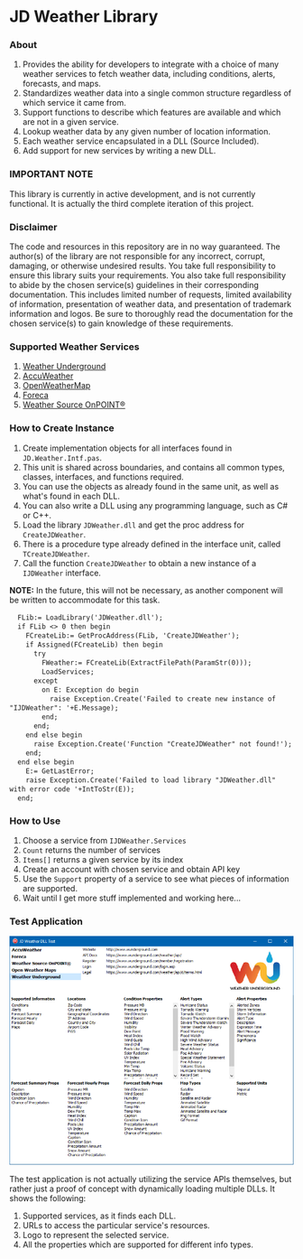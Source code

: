 ﻿# JD Weather Library

### About

1. Provides the ability for developers to integrate with a choice of many weather services to fetch weather data, including conditions, alerts, forecasts, and maps.
2. Standardizes weather data into a single common structure regardless of which service it came from.
3. Support functions to describe which features are available and which are not in a given service.
4. Lookup weather data by any given number of location information.
5. Each weather service encapsulated in a DLL (Source Included).
6. Add support for new services by writing a new DLL.

### IMPORTANT NOTE

This library is currently in active development, and is not currently functional. It is actually the third complete iteration of this project. 

### Disclaimer

The code and resources in this repository are in no way guaranteed. The author(s) of the library are not responsible for any incorrect, corrupt, damaging, or otherwise undesired results. You take full responsibility to ensure this library suits your requirements. You also take full responsibility to abide by the chosen service(s) guidelines in their corresponding documentation. This includes limited number of requests, limited availability of information, presentation of weather data, and presentation of trademark information and logos. Be sure to thoroughly read the documentation for the chosen service(s) to gain knowledge of these requirements.

### Supported Weather Services

1. [Weather Underground](Readme/WUnderground.md)
2. [AccuWeather](Readme/AccuWeather.md)
3. [OpenWeatherMap](Readme/OpenWeatherMap.md)
4. [Foreca](Readme/Foreca.md)
5. [Weather Source OnPOINT®](Readme/OnPOINT.md)

### How to Create Instance

1. Create implementation objects for all interfaces found in `JD.Weather.Intf.pas`.
  1. This unit is shared across boundaries, and contains all common types, classes, interfaces, and functions required.
  2. You can use the objects as already found in the same unit, as well as what's found in each DLL.
  3. You can also write a DLL using any programming language, such as C# or C++.
2. Load the library `JDWeather.dll` and get the proc address for `CreateJDWeather`.
  1. There is a procedure type already defined in the interface unit, called `TCreateJDWeather`.
3. Call the function `CreateJDWeather` to obtain a new instance of a `IJDWeather` interface.

**NOTE:** In the future, this will not be necessary, as another component will be written to accommodate for this task.

```delphi
  FLib:= LoadLibrary('JDWeather.dll');
  if FLib <> 0 then begin
    FCreateLib:= GetProcAddress(FLib, 'CreateJDWeather');
    if Assigned(FCreateLib) then begin
      try
        FWeather:= FCreateLib(ExtractFilePath(ParamStr(0)));
        LoadServices;
      except
        on E: Exception do begin
          raise Exception.Create('Failed to create new instance of "IJDWeather": '+E.Message);
        end;
      end;
    end else begin
      raise Exception.Create('Function "CreateJDWeather" not found!');
    end;
  end else begin
    E:= GetLastError;
    raise Exception.Create('Failed to load library "JDWeather.dll" with error code '+IntToStr(E));
  end;
```

### How to Use

1. Choose a service from `IJDWeather.Services`
  1. `Count` returns the number of services
  2. `Items[]` returns a given service by its index
2. Create an account with chosen service and obtain API key
3. Use the `Support` property of a service to see what pieces of information are supported.
4. Wait until I get more stuff implemented and working here...

### Test Application

![Test Application Screenshot](Readme/WeatherTestAppSS.png "Test Application Screenshot")

The test application is not actually utilizing the service APIs themselves, but rather just a proof of concept with dynamically loading multiple DLLs. It shows the following:

1. Supported services, as it finds each DLL.
2. URLs to access the particular service's resources.
3. Logo to represent the selected service.
4. All the properties which are supported for different info types.

